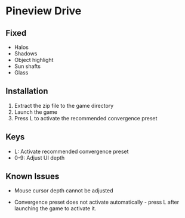 Pineview Drive
==============

Fixed
-----
- Halos
- Shadows
- Object highlight
- Sun shafts
- Glass

Installation
------------
1. Extract the zip file to the game directory
2. Launch the game
3. Press L to activate the recommended convergence preset

Keys
----
- L: Activate recommended convergence preset
- 0-9: Adjust UI depth

Known Issues
------------
- Mouse cursor depth cannot be adjusted

- Convergence preset does not activate automatically - press L after launching
  the game to activate it.
